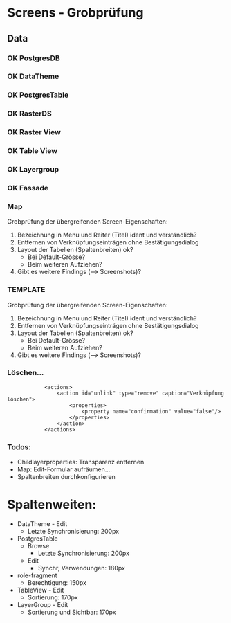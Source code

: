 # Screens - Grobprüfung

## Data

### OK PostgresDB

### OK DataTheme

### OK PostgresTable

### OK RasterDS

### OK Raster View

### OK Table View

### OK Layergroup

### OK Fassade

### Map

Grobprüfung der übergreifenden Screen-Eigenschaften:
1. Bezeichnung in Menu und Reiter (Titel) ident und verständlich?
1. Entfernen von Verknüpfungseinträgen ohne Bestätigungsdialog
1. Layout der Tabellen (Spaltenbreiten) ok?
   * Bei Default-Grösse?
   * Beim weiteren Aufziehen?  
1. Gibt es weitere Findings (--> Screenshots)?


### TEMPLATE

Grobprüfung der übergreifenden Screen-Eigenschaften:
1. Bezeichnung in Menu und Reiter (Titel) ident und verständlich?
1. Entfernen von Verknüpfungseinträgen ohne Bestätigungsdialog
1. Layout der Tabellen (Spaltenbreiten) ok?
   * Bei Default-Grösse?
   * Beim weiteren Aufziehen?  
1. Gibt es weitere Findings (--> Screenshots)?

### Löschen...

                <actions>
                    <action id="unlink" type="remove" caption="Verknüpfung löschen">
                        <properties>
                            <property name="confirmation" value="false"/>
                        </properties>
                    </action>
                </actions>
                
### Todos:
* Childlayerproperties: Transparenz entfernen
* Map: Edit-Formular aufräumen....
* Spaltenbreiten durchkonfigurieren
                
                
# Spaltenweiten:
* DataTheme - Edit
  * Letzte Synchronisierung: 200px
* PostgresTable
  * Browse
    * Letzte Synchronisierung: 200px
  * Edit
    * Synchr, Verwendungen: 180px
* role-fragment
  * Berechtigung: 150px
* TableView - Edit
  * Sortierung: 170px
* LayerGroup - Edit
  * Sortierung und Sichtbar: 170px